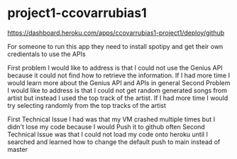 # project1-ccovarrubias1
https://dashboard.heroku.com/apps/ccovarrubias1-project1/deploy/github


For someone to run this app they need to install spotipy and get their own credientals to use the APIs

First problem I would like to address is that I could not use the Genius API because it could not find how to retrieve the information. If I had more time I would learn more about the Genius API and APIs in general
Second Problem I would like to address is that I could not get random generated songs from artist but instead I used the top track of the artist. If I had more time I would try selecting randomly from the top tracks of the artist

First Technical Issue I had was that my VM crashed multiple times but I didn't lose my code because I would Push it to github often
Second Technical Issue was that I could not load my code onto heroku until I searched and learned how to change the default push to main instead of master

